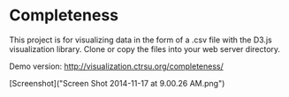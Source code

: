 Completeness
============

This project is for visualizing data in the form of a .csv file with the D3.js visualization library.  Clone or copy the files into your web server directory.

Demo version: http://visualization.ctrsu.org/completeness/


[Screenshot]("Screen Shot 2014-11-17 at 9.00.26 AM.png")

